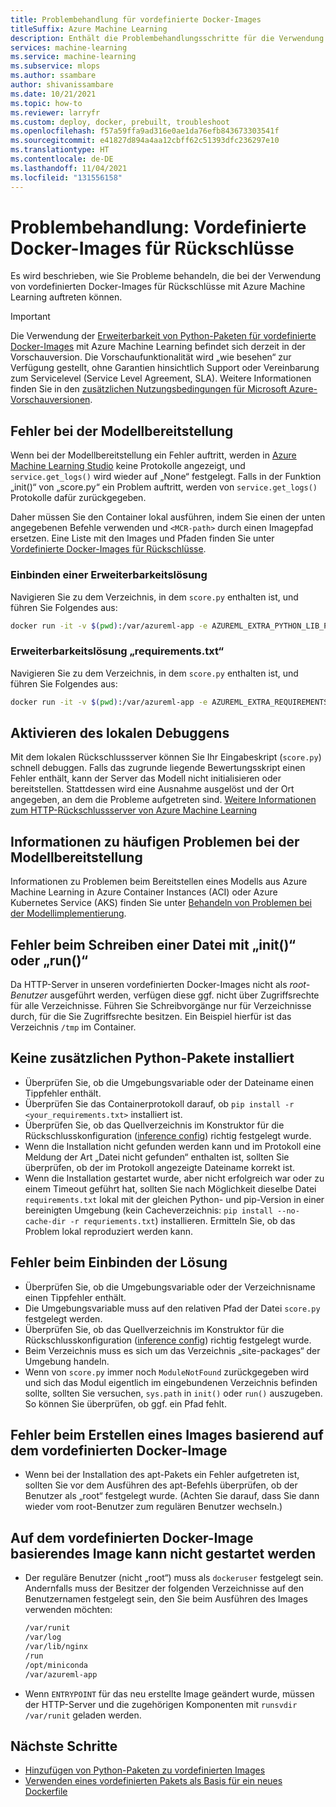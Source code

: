 ```yaml
---
title: Problembehandlung für vordefinierte Docker-Images
titleSuffix: Azure Machine Learning
description: Enthält die Problembehandlungsschritte für die Verwendung von vordefinierten Docker-Images für Rückschlüsse.
services: machine-learning
ms.service: machine-learning
ms.subservice: mlops
ms.author: ssambare
author: shivanissambare
ms.date: 10/21/2021
ms.topic: how-to
ms.reviewer: larryfr
ms.custom: deploy, docker, prebuilt, troubleshoot
ms.openlocfilehash: f57a59ffa9ad316e0ae1da76efb843673303541f
ms.sourcegitcommit: e41827d894a4aa12cbff62c51393dfc236297e10
ms.translationtype: HT
ms.contentlocale: de-DE
ms.lasthandoff: 11/04/2021
ms.locfileid: "131556158"
---
```

# <a name="troubleshooting-prebuilt-docker-images-for-inference"></a>Problembehandlung: Vordefinierte Docker-Images für Rückschlüsse

Es wird beschrieben, wie Sie Probleme behandeln, die bei der Verwendung von vordefinierten Docker-Images für Rückschlüsse mit Azure Machine Learning auftreten können.

> [!IMPORTANT]
> Die Verwendung der [Erweiterbarkeit von Python-Paketen für vordefinierte Docker-Images](how-to-prebuilt-docker-images-inference-python-extensibility.md) mit Azure Machine Learning befindet sich derzeit in der Vorschauversion. Die Vorschaufunktionalität wird „wie besehen“ zur Verfügung gestellt, ohne Garantien hinsichtlich Support oder Vereinbarung zum Servicelevel (Service Level Agreement, SLA). Weitere Informationen finden Sie in den [zusätzlichen Nutzungsbedingungen für Microsoft Azure-Vorschauversionen](https://azure.microsoft.com/support/legal/preview-supplemental-terms/).

## <a name="model-deployment-failed"></a>Fehler bei der Modellbereitstellung

Wenn bei der Modellbereitstellung ein Fehler auftritt, werden in [Azure Machine Learning Studio](https://ml.azure.com/) keine Protokolle angezeigt, und `service.get_logs()` wird wieder auf „None“ festgelegt.
Falls in der Funktion „init()“ von „score.py“ ein Problem auftritt, werden von `service.get_logs()` Protokolle dafür zurückgegeben.

Daher müssen Sie den Container lokal ausführen, indem Sie einen der unten angegebenen Befehle verwenden und `<MCR-path>` durch einen Imagepfad ersetzen. Eine Liste mit den Images und Pfaden finden Sie unter [Vordefinierte Docker-Images für Rückschlüsse](concept-prebuilt-docker-images-inference.md).

### <a name="mounting-extensibility-solution"></a>Einbinden einer Erweiterbarkeitslösung

Navigieren Sie zu dem Verzeichnis, in dem `score.py` enthalten ist, und führen Sie Folgendes aus:

```bash
docker run -it -v $(pwd):/var/azureml-app -e AZUREML_EXTRA_PYTHON_LIB_PATH="myenv/lib/python3.7/site-packages" <mcr-path>
```

### <a name="requirementstxt-extensibility-solution"></a>Erweiterbarkeitslösung „requirements.txt“

Navigieren Sie zu dem Verzeichnis, in dem `score.py` enthalten ist, und führen Sie Folgendes aus:

```bash
docker run -it -v $(pwd):/var/azureml-app -e AZUREML_EXTRA_REQUIREMENTS_TXT="requirements.txt" <mcr-path>
```

## <a name="enable-local-debugging"></a>Aktivieren des lokalen Debuggens

Mit dem lokalen Rückschlussserver können Sie Ihr Eingabeskript (`score.py`) schnell debuggen. Falls das zugrunde liegende Bewertungsskript einen Fehler enthält, kann der Server das Modell nicht initialisieren oder bereitstellen. Stattdessen wird eine Ausnahme ausgelöst und der Ort angegeben, an dem die Probleme aufgetreten sind. [Weitere Informationen zum HTTP-Rückschlussserver von Azure Machine Learning](how-to-inference-server-http.md)

## <a name="for-common-model-deployment-issues"></a>Informationen zu häufigen Problemen bei der Modellbereitstellung

Informationen zu Problemen beim Bereitstellen eines Modells aus Azure Machine Learning in Azure Container Instances (ACI) oder Azure Kubernetes Service (AKS) finden Sie unter [Behandeln von Problemen bei der Modellimplementierung](how-to-troubleshoot-deployment.md).

## <a name="init-or-run-failing-to-write-a-file"></a>Fehler beim Schreiben einer Datei mit „init()“ oder „run()“

Da HTTP-Server in unseren vordefinierten Docker-Images nicht als *root-Benutzer* ausgeführt werden, verfügen diese ggf. nicht über Zugriffsrechte für alle Verzeichnisse. Führen Sie Schreibvorgänge nur für Verzeichnisse durch, für die Sie Zugriffsrechte besitzen. Ein Beispiel hierfür ist das Verzeichnis `/tmp` im Container.

## <a name="extra-python-packages-not-installed"></a>Keine zusätzlichen Python-Pakete installiert

* Überprüfen Sie, ob die Umgebungsvariable oder der Dateiname einen Tippfehler enthält.
* Überprüfen Sie das Containerprotokoll darauf, ob `pip install -r <your_requirements.txt>` installiert ist.
* Überprüfen Sie, ob das Quellverzeichnis im Konstruktor für die Rückschlusskonfiguration ([inference config](/python/api/azureml-core/azureml.core.model.inferenceconfig#constructor)) richtig festgelegt wurde.
* Wenn die Installation nicht gefunden werden kann und im Protokoll eine Meldung der Art „Datei nicht gefunden“ enthalten ist, sollten Sie überprüfen, ob der im Protokoll angezeigte Dateiname korrekt ist.
* Wenn die Installation gestartet wurde, aber nicht erfolgreich war oder zu einem Timeout geführt hat, sollten Sie nach Möglichkeit dieselbe Datei `requirements.txt` lokal mit der gleichen Python- und pip-Version in einer bereinigten Umgebung (kein Cacheverzeichnis: `pip install --no-cache-dir -r requriements.txt`) installieren. Ermitteln Sie, ob das Problem lokal reproduziert werden kann.

## <a name="mounting-solution-failed"></a>Fehler beim Einbinden der Lösung

* Überprüfen Sie, ob die Umgebungsvariable oder der Verzeichnisname einen Tippfehler enthält.
* Die Umgebungsvariable muss auf den relativen Pfad der Datei `score.py` festgelegt werden.
* Überprüfen Sie, ob das Quellverzeichnis im Konstruktor für die Rückschlusskonfiguration ([inference config](/python/api/azureml-core/azureml.core.model.inferenceconfig#constructor)) richtig festgelegt wurde.
* Beim Verzeichnis muss es sich um das Verzeichnis „site-packages“ der Umgebung handeln.
* Wenn von `score.py` immer noch `ModuleNotFound` zurückgegeben wird und sich das Modul eigentlich im eingebundenen Verzeichnis befinden sollte, sollten Sie versuchen, `sys.path` in `init()` oder `run()` auszugeben. So können Sie überprüfen, ob ggf. ein Pfad fehlt.

## <a name="building-an-image-based-on-the-prebuilt-docker-image-failed"></a>Fehler beim Erstellen eines Images basierend auf dem vordefinierten Docker-Image

* Wenn bei der Installation des apt-Pakets ein Fehler aufgetreten ist, sollten Sie vor dem Ausführen des apt-Befehls überprüfen, ob der Benutzer als „root“ festgelegt wurde. (Achten Sie darauf, dass Sie dann wieder vom root-Benutzer zum regulären Benutzer wechseln.) 

## <a name="image-built-based-on-the-prebuilt-docker-image-cant-boot-up"></a>Auf dem vordefinierten Docker-Image basierendes Image kann nicht gestartet werden

* Der reguläre Benutzer (nicht „root“) muss als `dockeruser` festgelegt sein. Andernfalls muss der Besitzer der folgenden Verzeichnisse auf den Benutzernamen festgelegt sein, den Sie beim Ausführen des Images verwenden möchten:

    ```bash
    /var/runit
    /var/log
    /var/lib/nginx
    /run
    /opt/miniconda
    /var/azureml-app
    ```

* Wenn `ENTRYPOINT` für das neu erstellte Image geändert wurde, müssen der HTTP-Server und die zugehörigen Komponenten mit `runsvdir /var/runit` geladen werden.

## <a name="next-steps"></a>Nächste Schritte

* [Hinzufügen von Python-Paketen zu vordefinierten Images](how-to-prebuilt-docker-images-inference-python-extensibility.md)
* [Verwenden eines vordefinierten Pakets als Basis für ein neues Dockerfile](how-to-extend-prebuilt-docker-image-inference.md)